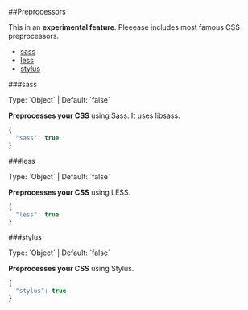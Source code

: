 ##Preprocessors

This in an **experimental feature**. Pleeease includes most famous CSS preprocessors.

* [sass](#sass)
* [less](#less)
* [stylus](#stylus)

###sass

<div class="note">
Type: `Object` | Default: `false`
</div>

**Preprocesses your CSS** using Sass. It uses libsass.

```javascript
{
  "sass": true
}
```

###less

<div class="note">
Type: `Object` | Default: `false`
</div>

**Preprocesses your CSS** using LESS.

```javascript
{
  "less": true
}
```

###stylus

<div class="note">
Type: `Object` | Default: `false`
</div>

**Preprocesses your CSS** using Stylus.

```javascript
{
  "stylus": true
}
```